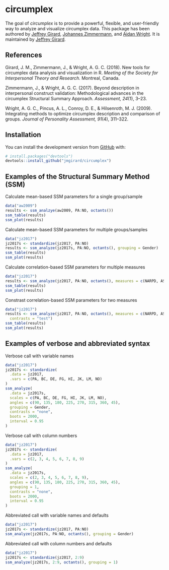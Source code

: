 # circumplex

The goal of *circumplex* is to provide a powerful, flexible, and user-friendly way to analyze and visualize circumplex data. This package has been authored by [Jeffrey Girard](http://jmgirard.com/), [Johannes Zimmermann](https://psychologische-hochschule.de/prof-dr-johannes-zimmermann/), and [Aidan Wright](http://personalityprocesses.com/). It is maintained by [Jeffrey Girard](http://jmgirard.com/).

## References

Girard, J. M., Zimmermann, J., & Wright, A. G. C. (2018). New tools for circumplex data analysis and visualization in R. _Meeting of the Society for Interpersonal Theory and Research._ Montreal, Canada.

Zimmermann, J., & Wright, A. G. C. (2017). Beyond description in interpersonal construct validation: Methodological advances in the circumplex Structural Summary Approach. _Assessment, 24_(1), 3–23.

Wright, A. G. C., Pincus, A. L., Conroy, D. E., & Hilsenroth, M. J. (2009). Integrating methods to optimize circumplex description and comparison of groups. _Journal of Personality Assessment, 91_(4), 311–322.

## Installation

You can install the development version from [GitHub](https://github.com/) with:

``` r
# install.packages("devtools")
devtools::install_github("jmgirard/circumplex")
```

## Examples of the Structural Summary Method (SSM)

Calculate mean-based SSM parameters for a single group/sample

``` r
data("aw2009")
results <- ssm_analzye(aw2009, PA:NO, octants())
ssm_table(results)
ssm_plot(results)
```

Calculate mean-based SSM parameters for multiple groups/samples

``` r
data("jz2017")
jz2017s <- standardize(jz2017, PA:NO)
results <- ssm_analyze(jz2017s, PA:NO, octants(), grouping = Gender)
ssm_table(results)
ssm_plot(results)
```

Calculate correlation-based SSM parameters for multiple measures

``` r
data("jz2017")
results <- ssm_analyze(jz2017, PA:NO, octants(), measures = c(NARPD, ASPD))
ssm_table(results)
ssm_plot(results)
```

Constrast correlation-based SSM parameters for two measures

``` r
data("jz2017")
results <- ssm_analyze(jz2017, PA:NO, octants(), measures = c(NARPD, ASPD),
  contrasts = "test")
ssm_table(results)
ssm_plot(results)
```

## Examples of verbose and abbreviated syntax

Verbose call with variable names

``` r
data("jz2017")
jz2017s <- standardize(
  .data = jz2017,
  .vars = c(PA, BC, DE, FG, HI, JK, LM, NO)
)
ssm_analyze(
  .data = jz2017s,
  scales = c(PA, BC, DE, FG, HI, JK, LM, NO),
  angles = c(90, 135, 180, 225, 270, 315, 360, 45),
  grouping = Gender,
  contrasts = "none",
  boots = 2000,
  interval = 0.95
)
```

Verbose call with column numbers

``` r
data("jz2017")
jz2017s <- standardize(
  .data = jz2017,
  .vars = c(2, 3, 4, 5, 6, 7, 8, 9)
)
ssm_analyze(
  .data = jz2017s,
  scales = c(2, 3, 4, 5, 6, 7, 8, 9),
  angles = c(90, 135, 180, 225, 270, 315, 360, 45),
  grouping = 1,
  contrasts = "none",
  boots = 2000,
  interval = 0.95
)
```

Abbreviated call with variable names and defaults

``` r
data("jz2017")
jz2017s <- standardize(jz2017, PA:NO)
ssm_analyze(jz2017s, PA:NO, octants(), grouping = Gender)
```

Abbreviated call with column numbers and defaults

``` r
data("jz2017")
jz2017s <- standardize(jz2017, 2:9)
ssm_analyze(jz2017s, 2:9, octants(), grouping = 1)
```
